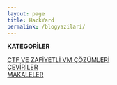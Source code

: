 ```yaml
---
layout: page
title: HackYard
permalink: /blogyazilari/
---
```


**KATEGORİLER**

[CTF VE ZAFİYETLİ VM ÇÖZÜMLERİ](/cozum/) <br>
[ÇEVİRİLER](/ceviri/) <br>
[MAKALELER](/makale/) <br>